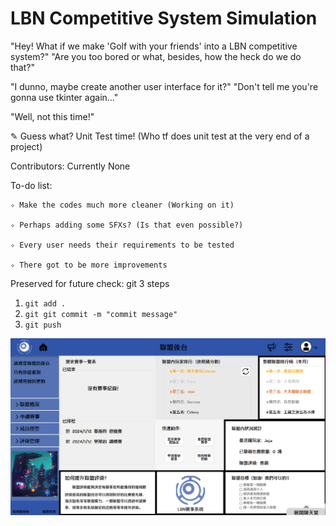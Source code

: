 # LBN Competitive System Simulation

"Hey! What if we make 'Golf with your friends' into a LBN competitive system?"
"Are you too bored or what, besides, how the heck do we do that?"

"I dunno, maybe create another user interface for it?"
"Don't tell me you're gonna use tkinter again..."

"Well, not this time!"

✎ Guess what? Unit Test time! (Who tf does unit test at the very end of a project)

Contributors:
	Currently None

To-do list:

	✧ Make the codes much more cleaner (Working on it)
 
	✧ Perhaps adding some SFXs? (Is that even possible?)

	✧ Every user needs their requirements to be tested

	✧ There got to be more improvements

Preserved for future check: git 3 steps
1. ```git add .```
2. ```git git commit -m "commit message"```
3. ```git push```

![image](https://github.com/Unforgettableeternalproject/LBN-Competitive-System-Simulation/blob/master/Snapshots/LeagueScreen.png)
